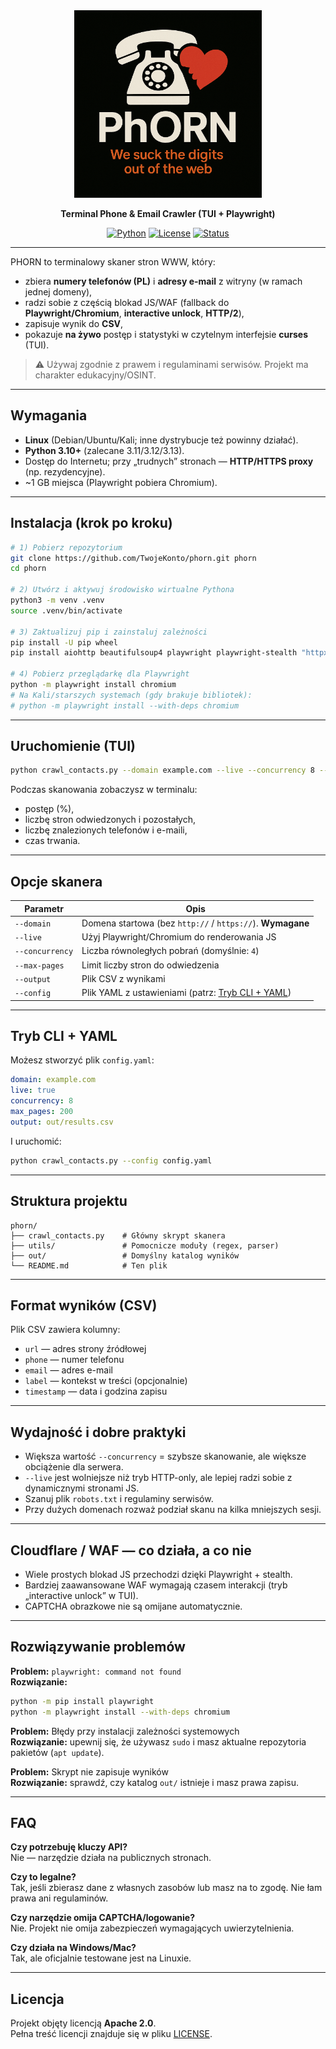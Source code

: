 <!-- PHORN – README.md -->

<div align="center">

<picture>
  <!-- Light mode -->
  <source media="(prefers-color-scheme: light)" srcset="assets/phorn-logo-light.png">
  <!-- Dark mode -->
  <source media="(prefers-color-scheme: dark)"  srcset="assets/phorn-logo-light.png">
  <img alt="PHORN Logo" src="assets/phorn-logo-light.png" width="300">
</picture>

**Terminal Phone & Email Crawler (TUI + Playwright)**

[![Python](https://img.shields.io/badge/Python-3.10%2B-blue.svg)](https://www.python.org/)
[![License](https://img.shields.io/badge/License-Apache%202.0-green.svg)](LICENSE)
[![Status](https://img.shields.io/badge/OSINT-Tool-orange.svg)](#)

</div>

---

PHORN to terminalowy skaner stron WWW, który:

- zbiera **numery telefonów (PL)** i **adresy e-mail** z witryny (w ramach jednej domeny),
- radzi sobie z częścią blokad JS/WAF (fallback do **Playwright/Chromium**, **interactive unlock**, **HTTP/2**),
- zapisuje wynik do **CSV**,
- pokazuje **na żywo** postęp i statystyki w czytelnym interfejsie **curses** (TUI).

> ⚠️ Używaj zgodnie z prawem i regulaminami serwisów. Projekt ma charakter edukacyjny/OSINT.

---

## Wymagania

- **Linux** (Debian/Ubuntu/Kali; inne dystrybucje też powinny działać).
- **Python 3.10+** (zalecane 3.11/3.12/3.13).
- Dostęp do Internetu; przy „trudnych” stronach — **HTTP/HTTPS proxy** (np. rezydencyjne).
- ~1 GB miejsca (Playwright pobiera Chromium).

---

## Instalacja (krok po kroku)

```bash
# 1) Pobierz repozytorium
git clone https://github.com/TwojeKonto/phorn.git phorn
cd phorn

# 2) Utwórz i aktywuj środowisko wirtualne Pythona
python3 -m venv .venv
source .venv/bin/activate

# 3) Zaktualizuj pip i zainstaluj zależności
pip install -U pip wheel
pip install aiohttp beautifulsoup4 playwright playwright-stealth "httpx[http2]" pyyaml tldextract rich pandas

# 4) Pobierz przeglądarkę dla Playwright
python -m playwright install chromium
# Na Kali/starszych systemach (gdy brakuje bibliotek):
# python -m playwright install --with-deps chromium
```

---

## Uruchomienie (TUI)

```bash
python crawl_contacts.py --domain example.com --live --concurrency 8 --max-pages 200 --output out/contacts_example.csv
```

Podczas skanowania zobaczysz w terminalu:

- postęp (%),
- liczbę stron odwiedzonych i pozostałych,
- liczbę znalezionych telefonów i e-maili,
- czas trwania.

---

## Opcje skanera

| Parametr         | Opis                                                                 |
|------------------|----------------------------------------------------------------------|
| `--domain`       | Domena startowa (bez `http://` / `https://`). **Wymagane**           |
| `--live`         | Użyj Playwright/Chromium do renderowania JS                          |
| `--concurrency`  | Liczba równoległych pobrań (domyślnie: `4`)                          |
| `--max-pages`    | Limit liczby stron do odwiedzenia                                    |
| `--output`       | Plik CSV z wynikami                                                  |
| `--config`       | Plik YAML z ustawieniami (patrz: [Tryb CLI + YAML](#tryb-cli--yaml)) |

---

## Tryb CLI + YAML

Możesz stworzyć plik `config.yaml`:

```yaml
domain: example.com
live: true
concurrency: 8
max_pages: 200
output: out/results.csv
```

I uruchomić:

```bash
python crawl_contacts.py --config config.yaml
```

---

## Struktura projektu

```
phorn/
├── crawl_contacts.py    # Główny skrypt skanera
├── utils/               # Pomocnicze moduły (regex, parser)
├── out/                 # Domyślny katalog wyników
└── README.md            # Ten plik
```

---

## Format wyników (CSV)

Plik CSV zawiera kolumny:

- `url` — adres strony źródłowej
- `phone` — numer telefonu
- `email` — adres e-mail
- `label` — kontekst w treści (opcjonalnie)
- `timestamp` — data i godzina zapisu

---

## Wydajność i dobre praktyki

- Większa wartość `--concurrency` = szybsze skanowanie, ale większe obciążenie dla serwera.
- `--live` jest wolniejsze niż tryb HTTP-only, ale lepiej radzi sobie z dynamicznymi stronami JS.
- Szanuj plik `robots.txt` i regulaminy serwisów.
- Przy dużych domenach rozważ podział skanu na kilka mniejszych sesji.

---

## Cloudflare / WAF — co działa, a co nie

- Wiele prostych blokad JS przechodzi dzięki Playwright + stealth.
- Bardziej zaawansowane WAF wymagają czasem interakcji (tryb „interactive unlock” w TUI).
- CAPTCHA obrazkowe nie są omijane automatycznie.

---

## Rozwiązywanie problemów

**Problem:** `playwright: command not found`  
**Rozwiązanie:**  
```bash
python -m pip install playwright
python -m playwright install --with-deps chromium
```

**Problem:** Błędy przy instalacji zależności systemowych  
**Rozwiązanie:** upewnij się, że używasz `sudo` i masz aktualne repozytoria pakietów (`apt update`).

**Problem:** Skrypt nie zapisuje wyników  
**Rozwiązanie:** sprawdź, czy katalog `out/` istnieje i masz prawa zapisu.

---

## FAQ

**Czy potrzebuję kluczy API?**  
Nie — narzędzie działa na publicznych stronach.

**Czy to legalne?**  
Tak, jeśli zbierasz dane z własnych zasobów lub masz na to zgodę. Nie łam prawa ani regulaminów.

**Czy narzędzie omija CAPTCHA/logowanie?**  
Nie. Projekt nie omija zabezpieczeń wymagających uwierzytelnienia.

**Czy działa na Windows/Mac?**  
Tak, ale oficjalnie testowane jest na Linuxie.

---

## Licencja

Projekt objęty licencją **Apache 2.0**.  
Pełna treść licencji znajduje się w pliku [LICENSE](LICENSE).
